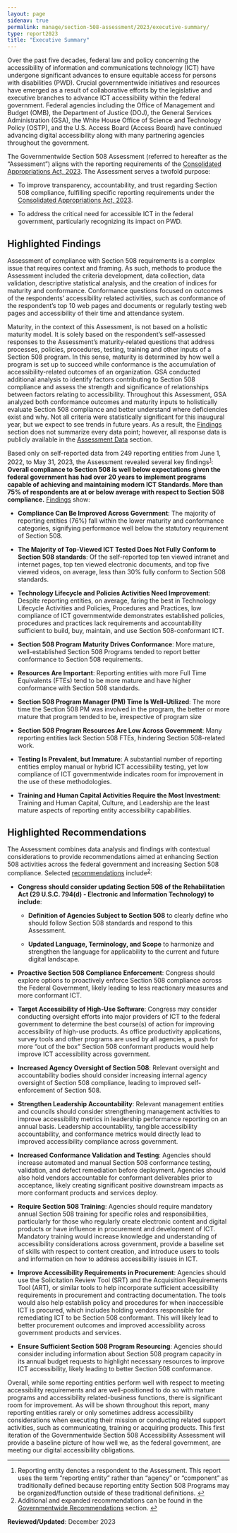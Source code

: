 ```yaml
---
layout: page
sidenav: true
permalink: manage/section-508-assessment/2023/executive-summary/
type: report2023
title: "Executive Summary"
---
```

Over the past five decades, federal law and policy concerning the accessibility of information and communications technology (ICT) have undergone significant advances to ensure equitable access for persons with disabilities (PWD). Crucial governmentwide initiatives and resources have emerged as a result of collaborative efforts by the legislative and executive branches to advance ICT accessibility within the federal government. Federal agencies including the Office of Management and Budget (OMB), the Department of Justice (DOJ), the General Services Administration (GSA), the White House Office of Science and Technology Policy (OSTP), and the U.S. Access Board (Access Board) have continued advancing digital accessibility along with many partnering agencies throughout the government.

The Governmentwide Section 508 Assessment (referred to hereafter as the “Assessment”) aligns with the reporting requirements of the <a href="https://www.congress.gov/bill/117th-congress/house-bill/2617" target="_blank">Consolidated Appropriations Act, 2023</a>. The Assessment serves a twofold purpose: 

* To improve transparency, accountability, and trust regarding Section 508 compliance, fulfilling specific reporting requirements under the <a href="https://www.congress.gov/bill/117th-congress/house-bill/2617" target="_blank">Consolidated Appropriations Act, 2023</a>. 

* To address the critical need for accessible ICT in the federal government, particularly recognizing its impact on PWD.

## Highlighted Findings
Assessment of compliance with Section 508 requirements is a complex issue that requires context and framing. As such, methods to produce the Assessment included the criteria development, data collection, data validation, descriptive statistical analysis, and the creation of indices for maturity and conformance. Conformance questions focused on outcomes of the respondents’ accessibility related activities, such as conformance of the respondent’s top 10 web pages and documents or regularly testing web pages and accessibility of their time and attendance system.

Maturity, in the context of this Assessment, is not based on a holistic maturity model. It is solely based on the respondent’s self-assessed responses to the Assessment’s maturity-related questions that address processes, policies, procedures, testing, training and other inputs of a Section 508 program. In this sense, maturity is determined by how well a program is set up to succeed while conformance is the accumulation of accessibility-related outcomes of an organization. GSA conducted additional analysis to identify factors contributing to Section 508 compliance and assess the strength and significance of relationships between factors relating to accessibility. Throughout this Assessment, GSA analyzed both conformance outcomes and maturity inputs to holistically evaluate Section 508 compliance and better understand where deficiencies exist and why. Not all criteria were statistically significant for this inaugural year, but we expect to see trends in future years. As a result, the [Findings]({{site.baseurl}}/manage/section-508-assessment/2023/findings/) section does not summarize every data point; however, all response data is publicly available in the [Assessment Data]({{site.baseurl}}/manage/section-508-assessment/2023/assessment-data/) section.

Based only on self-reported data from 249 reporting entities from June 1, 2022, to May 31, 2023, the Assessment revealed several key findings<sup><a href="#fn1" id="fr1">1</a></sup>: <strong>Overall compliance to Section 508 is well below expectations given the federal government has had over 20 years to implement programs capable of achieving and maintaining modern ICT Standards. More than 75% of respondents are at or below average with respect to Section 508 compliance.</strong> [Findings]({{site.baseurl}}/manage/section-508-assessment/2023/findings/) show:

* <strong>Compliance Can Be Improved Across Government</strong>: The majority of reporting entities (76%) fall within the lower maturity and conformance categories, signifying performance well below the statutory requirement of Section 508.

* <strong>The Majority of Top-Viewed ICT Tested Does Not Fully Conform to Section 508 standards</strong>: Of the self-reported top ten viewed intranet and internet pages, top ten viewed electronic documents, and top five viewed videos, on average, less than 30% fully conform to Section 508 standards.  

* <strong>Technology Lifecycle and Policies Activities Need Improvement</strong>: Despite reporting entities, on average, faring the best in Technology Lifecycle Activities and Policies, Procedures and Practices, low compliance of ICT governmentwide demonstrates established policies, procedures and practices lack requirements and accountability sufficient to build, buy, maintain, and use Section 508-conformant ICT.

* <strong>Section 508 Program Maturity Drives Conformance</strong>: More mature, well-established Section 508 Programs tended to report better conformance to Section 508 requirements.

* <strong>Resources Are Important</strong>: Reporting entities with more Full Time Equivalents (FTEs) tend to be more mature and have higher conformance with Section 508 standards. 

* <strong>Section 508 Program Manager (PM) Time Is Well-Utilized</strong>: The more time the Section 508 PM was involved in the program, the better or more mature that program tended to be, irrespective of program size

* <strong>Section 508 Program Resources Are Low Across Government</strong>: Many reporting entities lack Section 508 FTEs, hindering Section 508-related work.

* <strong>Testing Is Prevalent, but Immature</strong>: A substantial number of reporting entities employ manual or hybrid ICT accessibility testing, yet low compliance of ICT governmentwide indicates room for improvement in the use of these methodologies.

* <strong>Training and Human Capital Activities Require the Most Investment</strong>: Training and Human Capital, Culture, and Leadership are the least mature aspects of reporting entity accessibility capabilities.

## Highlighted Recommendations
The Assessment combines data analysis and findings with contextual considerations to provide recommendations aimed at enhancing Section 508 activities across the federal government and increasing Section 508 compliance. Selected [recommendations]({{site.baseurl}}/manage/section-508-assessment/2023/recommendations/) include<sup><a href="#fn2" id="fr2">2</a></sup>:

* <strong>Congress should consider updating Section 508 of the Rehabilitation Act (29 U.S.C. 794(d) - Electronic and Information Technology) to include</strong>: 
  
  * <strong>Definition of Agencies Subject to Section 508</strong> to clearly define who should follow Section 508 standards and respond to this Assessment. 

  * <strong>Updated Language, Terminology, and Scope</strong> to harmonize and strengthen the language for applicability to the current and future digital landscape.

* <strong>Proactive Section 508 Compliance Enforcement</strong>: Congress should explore options to proactively enforce Section 508 compliance across the Federal Government, likely leading to less reactionary measures and more conformant ICT.

* <strong>Target Accessibility of High-Use Software</strong>: Congress may consider conducting oversight efforts into major providers of ICT to the federal government to determine the best course(s) of action for improving accessibility of high-use products. As office productivity applications, survey tools and other programs are used by all agencies, a push for more “out of the box” Section 508 conformant products would help improve ICT accessibility across government.

* <strong>Increased Agency Oversight of Section 508</strong>: Relevant oversight and accountability bodies should consider increasing internal agency oversight of Section 508 compliance, leading to improved self-enforcement of Section 508. 

* <strong>Strengthen Leadership Accountability</strong>: Relevant management entities and councils should consider strengthening management activities to improve accessibility metrics in leadership performance reporting on an annual basis. Leadership accountability, tangible accessibility accountability, and conformance metrics would directly lead to improved accessibility compliance across government. 

* <strong>Increased Conformance Validation and Testing</strong>: Agencies should increase automated and manual Section 508 conformance testing, validation, and defect remediation before deployment. Agencies should also hold vendors accountable for conformant deliverables prior to acceptance, likely creating significant positive downstream impacts as more conformant products and services deploy.

* <strong>Require Section 508 Training</strong>: Agencies should require mandatory annual Section 508 training for specific roles and responsibilities, particularly for those who regularly create electronic content and digital products or have influence in procurement and development of ICT. Mandatory training would increase knowledge and understanding of accessibility considerations across government, provide a baseline set of skills with respect to content creation, and introduce users to tools and information on how to address accessibility issues in ICT.

* <strong>Improve Accessibility Requirements in Procurement</strong>: Agencies should use the Solicitation Review Tool (SRT) and the Acquisition Requirements Tool (ART), or similar tools to help incorporate sufficient accessibility requirements in procurement and contracting documentation. The tools would also help establish policy and procedures for when inaccessible ICT is procured, which includes holding vendors responsible for remediating ICT to be Section 508 conformant. This will likely lead to better procurement outcomes and improved accessibility across government products and services.

* <strong>Ensure Sufficient Section 508 Program Resourcing</strong>: Agencies should consider including information about Section 508 program capacity in its annual budget requests to highlight necessary resources to improve ICT accessibility, likely leading to better Section 508 conformance.

Overall, while some reporting entities perform well with respect to meeting accessibility requirements and are well-positioned to do so with mature programs and accessibility related-business functions, there is significant room for improvement. As will be shown throughout this report, many reporting entities rarely or only sometimes address accessibility considerations when executing their mission or conducting related support activities, such as communicating, training or acquiring products. This first iteration of the Governmentwide Section 508 Accessibility Assessment will provide a baseline picture of how well we, as the federal government, are meeting our digital accessibility obligations. 

--- 

<div>
    <h2 style="position: absolute; clip: rect(0 0 0 0); visibility: hidden; opacity: 0;" id="footnote-label">Footnotes</h2>
    <ol start="1">
        <li id="fn1">Reporting entity denotes a respondent to the Assessment. This report uses the term “reporting entity” rather than “agency” or “component” as traditionally defined because reporting entity Section 508 Programs may be organized/function outside of these traditional definitions. <a href="#fr1" aria-label="Back to content">↩</a></li>
        <li id="fn2">Additional and expanded recommendations can be found in the <a href="{{site.baseurl}}/manage/section-508-assessment/2023/recommendations/">Governmentwide Recommendations</a> section. <a href="#fr2" aria-label="Back to content">↩</a></li>
    </ol>
</div>

**Reviewed/Updated**: December 2023